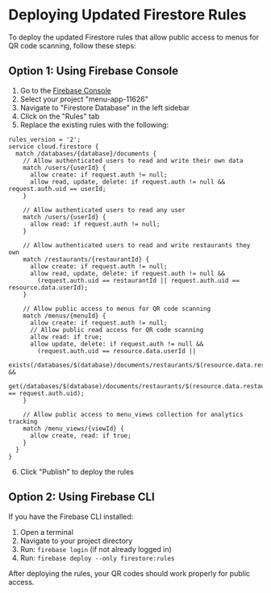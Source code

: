 # Deploying Updated Firestore Rules

To deploy the updated Firestore rules that allow public access to menus for QR code scanning, follow these steps:

## Option 1: Using Firebase Console

1. Go to the [Firebase Console](https://console.firebase.google.com/)
2. Select your project "menu-app-11626"
3. Navigate to "Firestore Database" in the left sidebar
4. Click on the "Rules" tab
5. Replace the existing rules with the following:

```
rules_version = '2';
service cloud.firestore {
  match /databases/{database}/documents {
    // Allow authenticated users to read and write their own data
    match /users/{userId} {
      allow create: if request.auth != null;
      allow read, update, delete: if request.auth != null && request.auth.uid == userId;
    }
    
    // Allow authenticated users to read any user
    match /users/{userId} {
      allow read: if request.auth != null;
    }
    
    // Allow authenticated users to read and write restaurants they own
    match /restaurants/{restaurantId} {
      allow create: if request.auth != null;
      allow read, update, delete: if request.auth != null && 
        (request.auth.uid == restaurantId || request.auth.uid == resource.data.userId);
    }
    
    // Allow public access to menus for QR code scanning
    match /menus/{menuId} {
      allow create: if request.auth != null;
      // Allow public read access for QR code scanning
      allow read: if true;
      allow update, delete: if request.auth != null && 
        (request.auth.uid == resource.data.userId || 
         exists(/databases/$(database)/documents/restaurants/$(resource.data.restaurantId)) &&
         get(/databases/$(database)/documents/restaurants/$(resource.data.restaurantId)).data.userId == request.auth.uid);
    }
    
    // Allow public access to menu_views collection for analytics tracking
    match /menu_views/{viewId} {
      allow create, read: if true;
    }
  }
}
```

6. Click "Publish" to deploy the rules

## Option 2: Using Firebase CLI

If you have the Firebase CLI installed:

1. Open a terminal
2. Navigate to your project directory
3. Run: `firebase login` (if not already logged in)
4. Run: `firebase deploy --only firestore:rules`

After deploying the rules, your QR codes should work properly for public access. 
